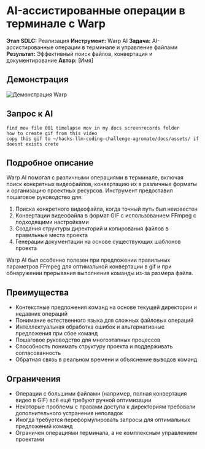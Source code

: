 # AI-ассистированные операции в терминале с Warp

**Этап SDLC:** Реализация
**Инструмент:** Warp AI
**Задача:** AI-ассистированные операции в терминале и управление файлами
**Результат:** Эффективный поиск файлов, конвертация и документирование
**Автор:** [Имя]

## Демонстрация

![Демонстрация Warp](../../assets/003-warp-create-record-about-using-it.gif)

## Запрос к AI

```
find mov file 001 timelapse mov in my docs screenrecords folder
how to create gif from this video
copy this gif to ~/hacks-llm-coding-challenge-agromate/docs/assets/ if doesnt exists crete
```

## Подробное описание

Warp AI помогал с различными операциями в терминале, включая поиск конкретных видеофайлов, конвертацию их в различные форматы и организацию проектных ресурсов. Инструмент предоставил пошаговое руководство для:

1. Поиска конкретного видеофайла, когда точный путь был неизвестен
2. Конвертации видеофайла в формат GIF с использованием FFmpeg с подходящими настройками
3. Создания структуры директорий и копирования файлов в правильные места проекта
4. Генерации документации на основе существующих шаблонов проекта

Warp AI был особенно полезен при предложении правильных параметров FFmpeg для оптимальной конвертации в gif и при обнаружении прерывания выполнения команды из-за размера файла.

## Преимущества

- Контекстные предложения команд на основе текущей директории и недавних операций
- Понимание естественного языка для сложных файловых операций
- Интеллектуальная обработка ошибок и альтернативные предложения при сбое команд
- Пошаговое руководство для многоэтапных процессов
- Способность понимать структуру проекта и поддерживать согласованность
- Обратная связь в реальном времени и объяснение выводов команд

## Ограничения

- Операции с большими файлами (например, полная конвертация видео в GIF) всё ещё требуют ручной оптимизации
- Некоторые проблемы с правами доступа к директориям требовали дополнительного устранения неполадок
- Иногда требуется переформулировать запросы для оптимальных предложений команд
- Ограничен операциями терминала, а не комплексным управлением проектами
